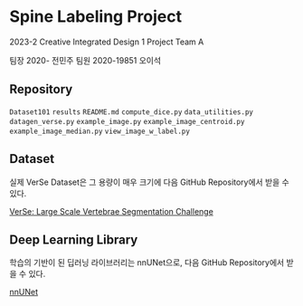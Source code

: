 # Spine Labeling Project
2023-2 Creative Integrated Design 1 Project Team A

팀장 2020- 전민주
팀원 2020-19851 오이석

## Repository
`Dataset101`
`results`
`README.md`
`compute_dice.py`
`data_utilities.py`
`datagen_verse.py`
`example_image.py`
`example_image_centroid.py`
`example_image_median.py`
`view_image_w_label.py`

## Dataset
실제 VerSe Dataset은 그 용량이 매우 크기에 다음 GitHub Repository에서 받을 수 있다.

[VerSe: Large Scale Vertebrae Segmentation Challenge](https://github.com/anjany/verse)

## Deep Learning Library

학습의 기반이 된 딥러닝 라이브러리는 nnUNet으로, 다음 GitHub Repository에서 받을 수 있다.

[nnUNet](https://github.com/MIC-DKFZ/nnUNet)
